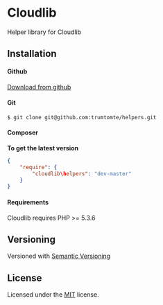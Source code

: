 # Cloudlib
Helper library for Cloudlib

## Installation

#### Github

[Download from github](https://github.com/trumtomte/helpers/downloads)


#### Git

`$ git clone git@github.com:trumtomte/helpers.git`


#### Composer

**To get the latest version**


```json
{
    "require": {
        "cloudlib\helpers": "dev-master"
    }
}
```

#### Requirements
Cloudlib requires PHP >= 5.3.6


## Versioning

Versioned with [Semantic Versioning](http://semver.org/)

## License

Licensed under the [MIT](http://www.opensource.org/licenses/mit-license.php) license.
